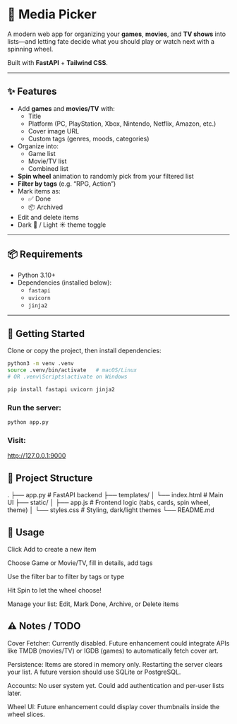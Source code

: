 # 🎯 Media Picker

A modern web app for organizing your **games**, **movies**, and **TV shows** into lists—and letting fate decide what you should play or watch next with a spinning wheel.  

Built with **FastAPI** + **Tailwind CSS**.

---

## ✨ Features

- Add **games** and **movies/TV** with:
  - Title  
  - Platform (PC, PlayStation, Xbox, Nintendo, Netflix, Amazon, etc.)  
  - Cover image URL  
  - Custom tags (genres, moods, categories)  
- Organize into:
  - Game list  
  - Movie/TV list  
  - Combined list  
- **Spin wheel** animation to randomly pick from your filtered list  
- **Filter by tags** (e.g. “RPG, Action”)  
- Mark items as:
  - ✅ Done  
  - 📦 Archived  
- Edit and delete items  
- Dark 🌙 / Light ☀️ theme toggle  

---

## 📦 Requirements

- Python 3.10+  
- Dependencies (installed below):
  - `fastapi`
  - `uvicorn`
  - `jinja2`

---

## 🚀 Getting Started

Clone or copy the project, then install dependencies:

```bash
python3 -m venv .venv
source .venv/bin/activate   # macOS/Linux
# OR .venv\Scripts\activate on Windows

pip install fastapi uvicorn jinja2
```

### Run the server:

```bash
python app.py
```

### Visit:

http://127.0.0.1:9000

## 📁 Project Structure
.
├── app.py               # FastAPI backend
├── templates/
│   └── index.html       # Main UI
├── static/
│   ├── app.js           # Frontend logic (tabs, cards, spin wheel, theme)
│   └── styles.css       # Styling, dark/light themes
└── README.md

## 📝 Usage

Click Add to create a new item

Choose Game or Movie/TV, fill in details, add tags

Use the filter bar to filter by tags or type

Hit Spin to let the wheel choose!

Manage your list: Edit, Mark Done, Archive, or Delete items

## ⚠️ Notes / TODO

Cover Fetcher: Currently disabled. Future enhancement could integrate APIs like TMDB (movies/TV) or IGDB (games) to automatically fetch cover art.

Persistence: Items are stored in memory only. Restarting the server clears your list. A future version should use SQLite or PostgreSQL.

Accounts: No user system yet. Could add authentication and per-user lists later.

Wheel UI: Future enhancement could display cover thumbnails inside the wheel slices.
